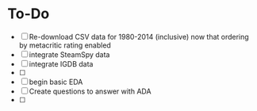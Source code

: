 # To-Do

- [ ] Re-download CSV data for 1980-2014 (inclusive) now that ordering by metacritic rating enabled
- [ ] integrate SteamSpy data
- [ ] integrate IGDB data
- [ ] 
- [ ] begin basic EDA
- [ ] Create questions to answer with ADA
- [ ] 